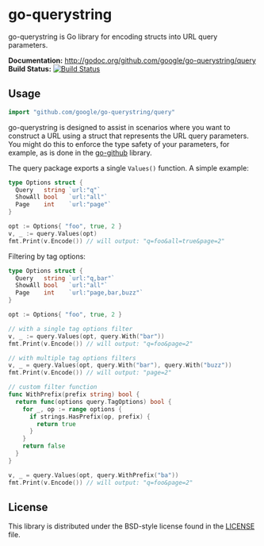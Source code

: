 # go-querystring #

go-querystring is Go library for encoding structs into URL query parameters.


**Documentation:** <http://godoc.org/github.com/google/go-querystring/query>  
**Build Status:** [![Build Status](https://drone.io/github.com/google/go-querystring/status.png)](https://drone.io/github.com/google/go-querystring/latest)  

## Usage ##

```go
import "github.com/google/go-querystring/query"
```

go-querystring is designed to assist in scenarios where you want to construct a
URL using a struct that represents the URL query parameters.  You might do this
to enforce the type safety of your parameters, for example, as is done in the
[go-github][] library.

The query package exports a single `Values()` function.  A simple example:

```go
type Options struct {
  Query   string `url:"q"`
  ShowAll bool   `url:"all"`
  Page    int    `url:"page"`
}

opt := Options{ "foo", true, 2 }
v, _ := query.Values(opt)
fmt.Print(v.Encode()) // will output: "q=foo&all=true&page=2"
```

Filtering by tag options:

```go
type Options struct {
  Query   string `url:"q,bar"`
  ShowAll bool   `url:"all"`
  Page    int    `url:"page,bar,buzz"`
}

opt := Options{ "foo", true, 2 }

// with a single tag options filter
v, _ := query.Values(opt, query.With("bar"))
fmt.Print(v.Encode()) // will output: "q=foo&page=2"

// with multiple tag options filters
v, _ = query.Values(opt, query.With("bar"), query.With("buzz"))
fmt.Print(v.Encode()) // will output: "page=2"

// custom filter function
func WithPrefix(prefix string) bool {
  return func(options query.TagOptions) bool {
    for _, op := range options {
      if strings.HasPrefix(op, prefix) {
        return true
      }
    }
    return false
  }
}

v, _ = query.Values(opt, query.WithPrefix("ba"))
fmt.Print(v.Encode()) // will output: "q=foo&page=2"
```

[go-github]: https://github.com/google/go-github/commit/994f6f8405f052a117d2d0b500054341048fbb08

## License ##

This library is distributed under the BSD-style license found in the [LICENSE](./LICENSE)
file.
